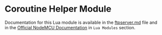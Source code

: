 # Coroutine Helper Module

Documentation for this Lua module is available in the [ftpserver.md](../../docs/lua-modules/cohelper.md) file and in the [Official NodeMCU Documentation](https://nodemcu.readthedocs.io/) in `Lua Modules` section.
